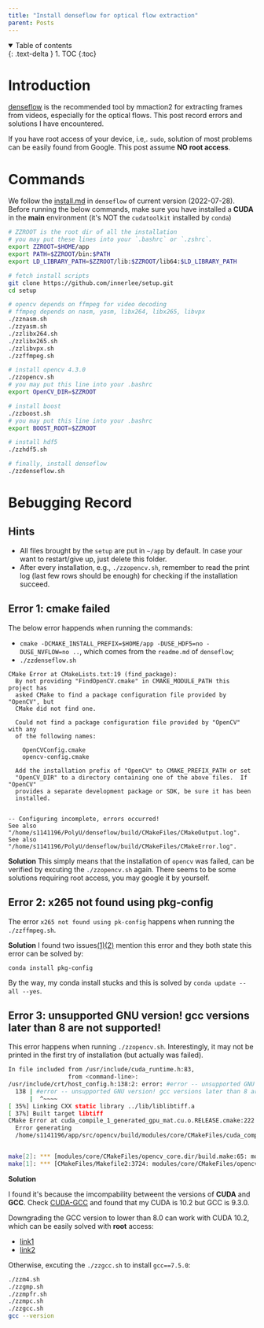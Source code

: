 ```yaml
---
title: "Install denseflow for optical flow extraction"
parent: Posts
---
```

<details open markdown="block">
  <summary>
    Table of contents
  </summary>
  {: .text-delta }
1. TOC
{:toc}
</details>

# Introduction
[denseflow](https://github.com/open-mmlab/denseflow) is the recommended tool by mmaction2 for extracting frames from videos, especially for the optical flows. This post record errors and solutions I have encountered.

If you have root access of your device, i.e,. `sudo`, solution of most problems can be easily found from Google. This post assume **NO root access**.

# Commands
We follow the [install.md](https://github.com/open-mmlab/denseflow/blob/master/INSTALL.md) in `denseflow` of current version (2022-07-28).
Before running the below commands, make sure you have installed a **CUDA** in the **main** environment (it's NOT the `cudatoolkit` installed by `conda`)
```bash
# ZZROOT is the root dir of all the installation
# you may put these lines into your `.bashrc` or `.zshrc`.
export ZZROOT=$HOME/app
export PATH=$ZZROOT/bin:$PATH
export LD_LIBRARY_PATH=$ZZROOT/lib:$ZZROOT/lib64:$LD_LIBRARY_PATH

# fetch install scripts
git clone https://github.com/innerlee/setup.git
cd setup

# opencv depends on ffmpeg for video decoding
# ffmpeg depends on nasm, yasm, libx264, libx265, libvpx
./zznasm.sh
./zzyasm.sh
./zzlibx264.sh
./zzlibx265.sh
./zzlibvpx.sh
./zzffmpeg.sh

# install opencv 4.3.0
./zzopencv.sh
# you may put this line into your .bashrc
export OpenCV_DIR=$ZZROOT

# install boost
./zzboost.sh
# you may put this line into your .bashrc
export BOOST_ROOT=$ZZROOT

# install hdf5
./zzhdf5.sh

# finally, install denseflow
./zzdenseflow.sh
```

# Bebugging Record
## Hints
- All files brought by the `setup` are put in `~/app` by default. In case your want to restart/give up, just delete this folder.
- After every installation, e.g., `./zzopencv.sh`, remember to read the print log (last few rows should be enough) for checking if the installation succeed.


## Error 1: cmake failed
The below error happends when running the commands:

- `cmake -DCMAKE_INSTALL_PREFIX=$HOME/app -DUSE_HDF5=no -DUSE_NVFLOW=no ..`, which comes from the `readme.md` of `denseflow`;
- `./zzdenseflow.sh`
```shell
CMake Error at CMakeLists.txt:19 (find_package):
  By not providing "FindOpenCV.cmake" in CMAKE_MODULE_PATH this project has
  asked CMake to find a package configuration file provided by "OpenCV", but
  CMake did not find one.

  Could not find a package configuration file provided by "OpenCV" with any
  of the following names:

    OpenCVConfig.cmake
    opencv-config.cmake

  Add the installation prefix of "OpenCV" to CMAKE_PREFIX_PATH or set
  "OpenCV_DIR" to a directory containing one of the above files.  If "OpenCV"
  provides a separate development package or SDK, be sure it has been
  installed.


-- Configuring incomplete, errors occurred!
See also "/home/s1141196/PolyU/denseflow/build/CMakeFiles/CMakeOutput.log".
See also "/home/s1141196/PolyU/denseflow/build/CMakeFiles/CMakeError.log".
```

**Solution**
This simply means that the installation of `opencv` was failed, can be verified by excuting the `./zzopencv.sh` again. There seems to be some solutions requiring root access, you may google it by yourself.

## Error 2: x265 not found using pkg-config
The error `x265 not found using pk-config` happens when running the `./zzffmpeg.sh`.

**Solution**
I found two issues[(1)](https://github.com/innerlee/setup/issues/12#issuecomment-686974585)[(2)](https://github.com/innerlee/setup/issues/42) mention this error and they both state this error can be solved by:
```
conda install pkg-config
```
By the way, my conda install stucks and this is solved by `conda update --all --yes`.

## Error 3: unsupported GNU version! gcc versions later than 8 are not supported!
This error happens when running `./zzopencv.sh`. Interestingly, it may not be printed in the first try of installation (but actually was failed).

```bash
In file included from /usr/include/cuda_runtime.h:83,
                 from <command-line>:
/usr/include/crt/host_config.h:138:2: error: #error -- unsupported GNU version! gcc versions later than 8 are not supported!
  138 | #error -- unsupported GNU version! gcc versions later than 8 are not supported!
      |  ^~~~~
[ 35%] Linking CXX static library ../lib/liblibtiff.a
[ 37%] Built target libtiff
CMake Error at cuda_compile_1_generated_gpu_mat.cu.o.RELEASE.cmake:222 (message):
  Error generating
  /home/s1141196/app/src/opencv/build/modules/core/CMakeFiles/cuda_compile_1.dir/src/cuda/./cuda_compile_1_generated_gpu_mat.cu.o


make[2]: *** [modules/core/CMakeFiles/opencv_core.dir/build.make:65: modules/core/CMakeFiles/cuda_compile_1.dir/src/cuda/cuda_compile_1_generated_gpu_mat.cu.o] Error 1
make[1]: *** [CMakeFiles/Makefile2:3724: modules/core/CMakeFiles/opencv_core.dir/all] Error 2
```

**Solution**

I found it's because the imcompability betweent the versions of **CUDA** and **GCC**. Check [CUDA-GCC](https://stackoverflow.com/questions/6622454/cuda-incompatible-with-my-gcc-version/46380601#46380601) and found that my CUDA is 10.2 but GCC is 9.3.0.

Downgrading the GCC version to lower than 8.0 can work with CUDA 10.2, which can be easily solved with **root** access:
- [link1](https://github.com/espressomd/espresso/issues/3654)
- [link2](https://stackoverflow.com/questions/65605972/cmake-unsupported-gnu-version-gcc-versions-later-than-8-are-not-supported)

Otherwise, excuting the `./zzgcc.sh` to install `gcc==7.5.0`:
```bash
./zzm4.sh
./zzgmp.sh
./zzmpfr.sh
./zzmpc.sh
./zzgcc.sh
gcc --version
```

